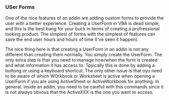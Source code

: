 ### USer Forms

One of the nice features of an addin are adding custom forms to provide the user with a better experience. Creating a UserForm in VBA is dead simple, and this is the best bang for your buck in terms of creating a profressional looking product. The simplest of forms with the simplest of features can save the end user hours and hours of time (I've seen it happen).

The nice thing here is that creating a UserForm in an addin is not any different than creating them normally. You simply create the UserForm. The only extra step is that you need to manage how/when the form is created and what information it has access to. Tpyically this is done by adding a buttong or using a keyboard shortcut. The only other issue is that oyu need to be aware of which WOrkbook or Worksheet is active when opening a UserForm if you are using ActiveSheet or ActiveWorkbook for anything. In general, inside an addin, you need to be careful with this commands since it is not always obvous that the ActiveXXX is the one you want to access.
